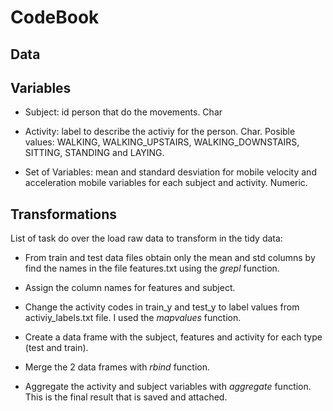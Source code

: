 # CodeBook

## Data

## Variables

- Subject: id person that do the movements. Char

- Activity: label to describe the activiy for the person. Char. Posible values:
WALKING, WALKING_UPSTAIRS, WALKING_DOWNSTAIRS, SITTING, STANDING and LAYING.

- Set of Variables: mean and standard desviation for mobile velocity and acceleration mobile variables for each subject and activity. Numeric.

## Transformations

List of task do over the load raw data to transform in the tidy data:

- From train and test data files obtain only the mean and std columns by find the names in the file features.txt using the _grepl_ function.

- Assign the column names for features and subject.

- Change the activity codes in train\_y and test\_y to label values from activiy_labels.txt file. I used the _mapvalues_ function.

- Create a data frame with the subject, features and activity for each type (test and train).

- Merge the 2 data frames with _rbind_ function.

- Aggregate the activity and subject variables with _aggregate_ function. This is the final result that is saved and attached.


